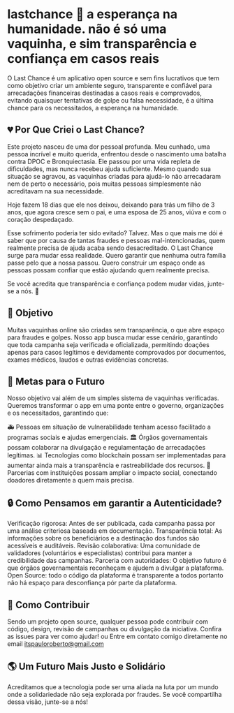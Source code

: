 # lastchance 💙 a esperança na humanidade. não é só uma vaquinha, e sim transparência e confiança em casos reais
O Last Chance é um aplicativo open source e sem fins lucrativos que tem como objetivo criar um ambiente seguro, transparente e confiável para arrecadações financeiras destinadas a casos reais e comprovados, evitando quaisquer tentativas de golpe ou falsa necessidade, é a última chance para os necessitados, a esperança na humanidade.

## 💔 Por Que Criei o Last Chance?
Este projeto nasceu de uma dor pessoal profunda. Meu cunhado, uma pessoa incrível e muito querida, enfrentou desde o nascimento uma batalha contra DPOC e Bronquiectasia. Ele passou por uma vida repleta de dificuldades, mas nunca recebeu ajuda suficiente. Mesmo quando sua situação se agravou, as vaquinhas criadas para ajudá-lo não arrecadaram nem de perto o necessário, pois muitas pessoas simplesmente não acreditavam na sua necessidade.

Hoje fazem 18 dias que ele nos deixou, deixando para trás um filho de 3 anos, que agora cresce sem o pai, e uma esposa de 25 anos, viúva e com o coração despedaçado.

Esse sofrimento poderia ter sido evitado? Talvez. Mas o que mais me dói é saber que por causa de tantas fraudes e pessoas mal-intencionadas, quem realmente precisa de ajuda acaba sendo desacreditado. O Last Chance surge para mudar essa realidade. Quero garantir que nenhuma outra família passe pelo que a nossa passou. Quero construir um espaço onde as pessoas possam confiar que estão ajudando quem realmente precisa.

Se você acredita que transparência e confiança podem mudar vidas, junte-se a nós. 💙

## 🚀 Objetivo
Muitas vaquinhas online são criadas sem transparência, o que abre espaço para fraudes e golpes. Nosso app busca mudar esse cenário, garantindo que toda campanha seja verificada e oficializada, permitindo doações apenas para casos legítimos e devidamente comprovados por documentos, exames médicos, laudos e outras evidências concretas.

## 🎯 Metas para o Futuro
Nosso objetivo vai além de um simples sistema de vaquinhas verificadas. Queremos transformar o app em uma ponte entre o governo, organizações e os necessitados, garantindo que:

🚑 Pessoas em situação de vulnerabilidade tenham acesso facilitado a programas sociais e ajudas emergenciais.
🏛️ Órgãos governamentais possam colaborar na divulgação e regulamentação de arrecadações legítimas.
📊 Tecnologias como blockchain possam ser implementadas para aumentar ainda mais a transparência e rastreabilidade dos recursos.
🤝 Parcerias com instituições possam ampliar o impacto social, conectando doadores diretamente a quem mais precisa.

## 🔒 Como Pensamos em garantir a Autenticidade?
Verificação rigorosa: Antes de ser publicada, cada campanha passa por uma análise criteriosa baseada em documentação.
Transparência total: As informações sobre os beneficiários e a destinação dos fundos são acessíveis e auditáveis.
Revisão colaborativa: Uma comunidade de validadores (voluntários e especialistas) contribui para manter a credibilidade das campanhas.
Parceria com autoridades: O objetivo futuro é que órgãos governamentais reconheçam e ajudem a divulgar a plataforma.
Open Source: todo o código da plataforma é transparente a todos portanto não há espaço para desconfiança pór parte da plataforma.

## 🤝 Como Contribuir
Sendo um projeto open source, qualquer pessoa pode contribuir com código, design, revisão de campanhas ou divulgação da iniciativa. Confira as issues para ver como ajudar! ou Entre em contato comigo diretamente no email itspauloroberto@gmail.com

## 🌎 Um Futuro Mais Justo e Solidário
Acreditamos que a tecnologia pode ser uma aliada na luta por um mundo onde a solidariedade não seja explorada por fraudes. Se você compartilha dessa visão, junte-se a nós!
